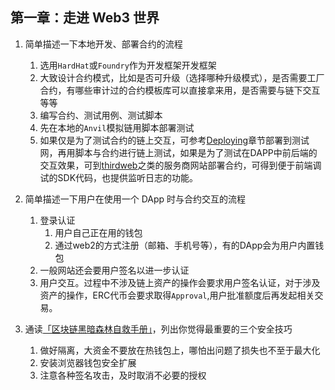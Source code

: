 ## 第一章：走进 Web3 世界

1. 简单描述一下本地开发、部署合约的流程
   1. 选用`HardHat`或`Foundry`作为开发框架开发框架
   2. 大致设计合约模式，比如是否可升级（选择哪种升级模式），是否需要工厂合约，有哪些审计过的合约模板库可以直接拿来用，是否需要与链下交互等等
   3. 编写合约、测试用例、测试脚本
   4. 先在本地的`Anvil`模拟链用脚本部署测试
   5. 如果仅是为了测试合约的链上交互，可参考[Deploying](https://book.getfoundry.sh/forge/deploying)章节部署到测试网，再用脚本与合约进行链上测试，如果是为了测试在DAPP中前后端的交互效果，可到[thirdweb](https://thirdweb.com/explore)之类的服务商网站部署合约，可得到便于前端调试的SDK代码，也提供监听日志的功能。

2. 简单描述一下用户在使用一个 DApp 时与合约交互的流程
   1. 登录认证
      1. 用户自己正在用的钱包
      2. 通过web2的方式注册（邮箱、手机号等），有的DApp会为用户内置钱包
   2. 一般网站还会要用户签名以进一步认证
   3. 用户交互。过程中不涉及链上资产的操作会要求用户签名认证，对于涉及资产的操作，ERC代币会要求取得`Approval`,用户批准额度后再发起相关交易。                                                 
 
3. 通读[「区块链黑暗森林自救手册」](https://github.com/slowmist/Blockchain-dark-forest-selfguard-handbook/blob/main/README_CN.md)，列出你觉得最重要的三个安全技巧
   1. 做好隔离，大资金不要放在热钱包上，哪怕出问题了损失也不至于最大化
   2. 安装浏览器钱包安全扩展
   3. 注意各种签名攻击，及时取消不必要的授权 
